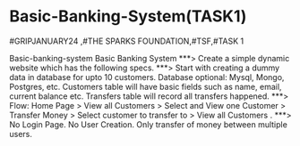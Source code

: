 # Basic-Banking-System(TASK1)
#GRIPJANUARY24 ,#THE SPARKS FOUNDATION,#TSF,#TASK 1 

Basic-banking-system Basic Banking System 
***> Create a simple dynamic website which has the following specs. 
***> Start with creating a dummy data in database for upto 10 customers. Database optional: Mysql, Mongo, Postgres, etc. Customers table will have basic fields such as name, email, current balance etc. Transfers table will record all transfers happened. 
***> Flow: Home Page > View all Customers > Select and View one Customer > Transfer Money > Select customer to transfer to > View all Customers . 
***> No Login Page. No User Creation. Only transfer of money between multiple users.

